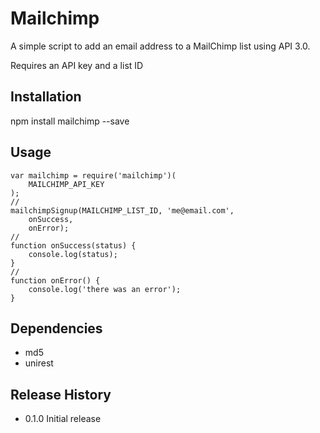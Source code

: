 Mailchimp
=========

A simple script to add an email address to a MailChimp list using API 3.0. 

Requires an API key and a list ID

## Installation

  npm install mailchimp --save

## Usage

	var mailchimp = require('mailchimp')(
	    MAILCHIMP_API_KEY
	);
	//
	mailchimpSignup(MAILCHIMP_LIST_ID, 'me@email.com',
	    onSuccess,
	    onError);
	//
	function onSuccess(status) {
	    console.log(status);
	}
	//
	function onError() {
	    console.log('there was an error');
	}

## Dependencies

* md5
* unirest

## Release History

* 0.1.0 Initial release